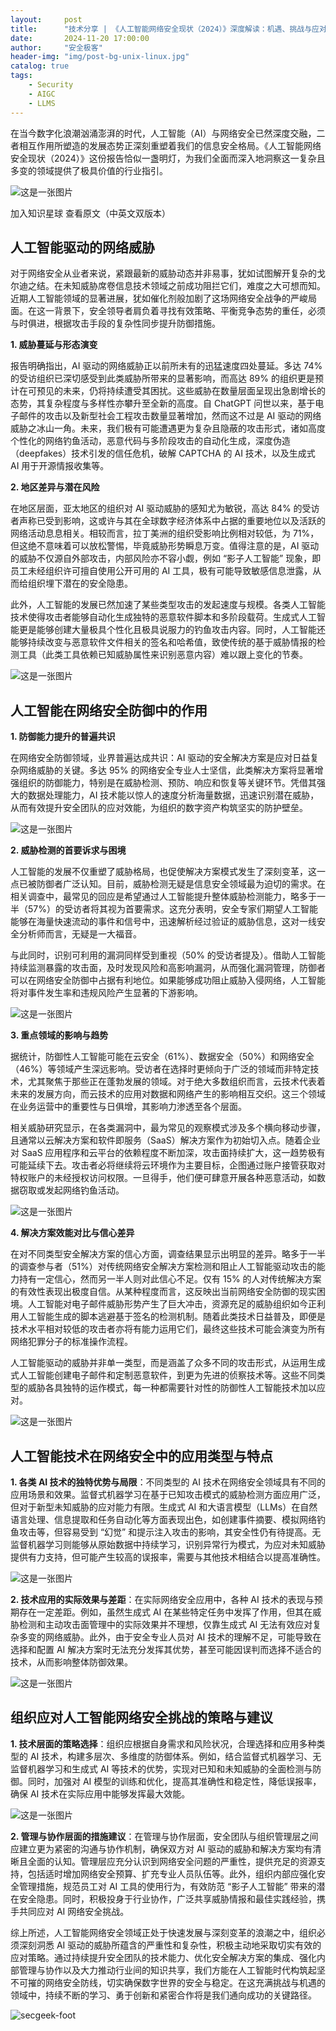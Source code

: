 ```yaml
---
layout:     post
title:      "技术分享 | 《人工智能网络安全现状（2024）》深度解读：机遇、挑战与应对策略"
date:       2024-11-20 17:00:00
author:     "安全极客"
header-img: "img/post-bg-unix-linux.jpg"
catalog: true
tags:
    - Security
    - AIGC
    - LLMS
---
```


在当今数字化浪潮汹涌澎湃的时代，人工智能（AI）与网络安全已然深度交融，二者相互作用所塑造的发展态势正深刻重塑着我们的信息安全格局。《人工智能网络安全现状（2024）》这份报告恰似一盏明灯，为我们全面而深入地洞察这一复杂且多变的领域提供了极具价值的行业指引。

![这是一张图片](https://www.gptsecurity.info/img/in-post/1120/1.jpg)

加入知识星球 查看原文（中英文双版本）


## 人工智能驱动的网络威胁

对于网络安全从业者来说，紧跟最新的威胁动态并非易事，犹如试图解开复杂的戈尔迪之结。在未知威胁席卷信息技术领域之前成功阻拦它们，难度之大可想而知。近期人工智能领域的显著进展，犹如催化剂般加剧了这场网络安全战争的严峻局面。在这一背景下，安全领导者肩负着寻找有效策略、平衡竞争态势的重任，必须与时俱进，根据攻击手段的复杂性同步提升防御措施。

**1. 威胁蔓延与形态演变**
   
报告明确指出，AI 驱动的网络威胁正以前所未有的迅猛速度四处蔓延。多达 74% 的受访组织已深切感受到此类威胁所带来的显著影响，而高达 89% 的组织更是预计在可预见的未来，仍将持续遭受其困扰。这些威胁在数量层面呈现出急剧增长的态势，其复杂程度与多样性亦攀升至全新的高度。自 ChatGPT 问世以来，基于电子邮件的攻击以及新型社会工程攻击数量显著增加，然而这不过是 AI 驱动的网络威胁之冰山一角。未来，我们极有可能遭遇更为复杂且隐蔽的攻击形式，诸如高度个性化的网络钓鱼活动，恶意代码与多阶段攻击的自动化生成，深度伪造（deepfakes）技术引发的信任危机，破解 CAPTCHA 的 AI 技术，以及生成式 AI 用于开源情报收集等。

**2. 地区差异与潜在风险**

在地区层面，亚太地区的组织对 AI 驱动威胁的感知尤为敏锐，高达 84% 的受访者声称已受到影响，这或许与其在全球数字经济体系中占据的重要地位以及活跃的网络活动息息相关。相较而言，拉丁美洲的组织受影响比例相对较低，为 71%，但这绝不意味着可以放松警惕，毕竟威胁形势瞬息万变。值得注意的是，AI 驱动的威胁不仅源自外部攻击，内部风险亦不容小觑，例如 “影子人工智能” 现象，即员工未经组织许可擅自使用公开可用的 AI 工具，极有可能导致敏感信息泄露，从而给组织埋下潜在的安全隐患。

此外，人工智能的发展已然加速了某些类型攻击的发起速度与规模。各类人工智能技术使得攻击者能够自动化生成独特的恶意软件脚本和多阶段载荷。生成式人工智能更是能够创建大量极具个性化且极具说服力的钓鱼攻击内容。同时，人工智能还能够持续改变与恶意软件文件相关的签名和哈希值，致使传统的基于威胁情报的检测工具（此类工具依赖已知威胁属性来识别恶意内容）难以跟上变化的节奏。

![这是一张图片](https://www.gptsecurity.info/img/in-post/1120/16.png)

## 人工智能在网络安全防御中的作用

**1. 防御能力提升的普遍共识**

在网络安全防御领域，业界普遍达成共识：AI 驱动的安全解决方案是应对日益复杂网络威胁的关键。多达 95% 的网络安全专业人士坚信，此类解决方案将显著增强组织的防御能力，特别是在威胁检测、预防、响应和恢复等关键环节。凭借其强大的数据处理能力，AI 技术能以惊人的速度分析海量数据，迅速识别潜在威胁，从而有效提升安全团队的应对效能，为组织的数字资产构筑坚实的防护壁垒。

![这是一张图片](https://www.gptsecurity.info/img/in-post/1120/17.png)

**2. 威胁检测的首要诉求与困境**
   
人工智能的发展不仅重塑了威胁格局，也促使解决方案模式发生了深刻变革，这一点已被防御者广泛认知。目前，威胁检测无疑是信息安全领域最为迫切的需求。在相关调查中，最常见的回应是希望通过人工智能提升整体威胁检测能力，略多于一半（57%）的受访者将其视为首要需求。这充分表明，安全专家们期望人工智能能够在海量快速流动的事件和信号中，迅速解析经过验证的威胁信息，这对一线安全分析师而言，无疑是一大福音。

与此同时，识别可利用的漏洞同样受到重视（50% 的受访者提及）。借助人工智能持续监测暴露的攻击面，及时发现风险和高影响漏洞，从而强化漏洞管理，防御者可以在网络安全防御中占据有利地位。如果能够成功阻止威胁入侵网络，人工智能将对事件发生率和违规风险产生显著的下游影响。

![这是一张图片](https://www.gptsecurity.info/img/in-post/1120/18.png)

**3. 重点领域的影响与趋势**

据统计，防御性人工智能可能在云安全（61%）、数据安全（50%）和网络安全（46%）等领域产生深远影响。受访者在选择时更倾向于广泛的领域而非特定技术，尤其聚焦于那些正在蓬勃发展的领域。对于绝大多数组织而言，云技术代表着未来的发展方向，而云技术的应用对数据和网络产生的影响相互交织。这三个领域在业务运营中的重要性与日俱增，其影响力渗透至各个层面。

相关威胁研究显示，在各类漏洞中，最为常见的观察模式涉及多个横向移动步骤，且通常以云解决方案和软件即服务（SaaS）解决方案作为初始切入点。随着企业对 SaaS 应用程序和云平台的依赖程度不断加深，攻击面持续扩大，这一趋势极有可能延续下去。攻击者必将继续将云环境作为主要目标，企图通过账户接管获取对特权账户的未经授权访问权限。一旦得手，他们便可肆意开展各种恶意活动，如数据窃取或发起网络钓鱼活动。

![这是一张图片](https://www.gptsecurity.info/img/in-post/1120/19.png)

**4. 解决方案效能对比与信心差异**

在对不同类型安全解决方案的信心方面，调查结果显示出明显的差异。略多于一半的调查参与者（51%）对传统网络安全解决方案检测和阻止人工智能驱动攻击的能力持有一定信心，然而另一半人则对此信心不足。仅有 15% 的人对传统解决方案的有效性表现出极度自信。从某种程度而言，这反映出当前网络安全防御的现实困境。人工智能对电子邮件威胁形势产生了巨大冲击，资源充足的威胁组织如今正利用人工智能生成的脚本逃避基于签名的检测机制。随着此类技术日益普及，即便是技术水平相对较低的攻击者亦将有能力运用它们，最终这些技术可能会演变为所有网络犯罪分子的标准操作流程。

人工智能驱动的威胁并非单一类型，而是涵盖了众多不同的攻击形式，从运用生成式人工智能创建电子邮件和定制恶意软件，到更为先进的侦察技术等。这些不同类型的威胁各具独特的运作模式，每一种都需要针对性的防御性人工智能技术加以应对。

![这是一张图片](https://www.gptsecurity.info/img/in-post/1120/20.png)

## 人工智能技术在网络安全中的应用类型与特点

**1. 各类 AI 技术的独特优势与局限**：不同类型的 AI 技术在网络安全领域具有不同的应用场景和效果。监督式机器学习在基于已知攻击模式的威胁检测方面应用广泛，但对于新型未知威胁的应对能力有限。生成式 AI 和大语言模型（LLMs）在自然语言处理、信息提取和任务自动化等方面表现出色，如创建事件摘要、模拟网络钓鱼攻击等，但容易受到 “幻觉” 和提示注入攻击的影响，其安全性仍有待提高。无监督机器学习则能够从原始数据中持续学习，识别异常行为模式，为应对未知威胁提供有力支持，但可能产生较高的误报率，需要与其他技术相结合以提高准确性。
   
![这是一张图片](https://www.gptsecurity.info/img/in-post/1120/21.png)

**2. 技术应用的实际效果与差距**：在实际网络安全应用中，各种 AI 技术的表现与预期存在一定差距。例如，虽然生成式 AI 在某些特定任务中发挥了作用，但其在威胁检测和主动攻击面管理中的实际效果并不理想，仅靠生成式 AI 无法有效应对复杂多变的网络威胁。此外，由于安全专业人员对 AI 技术的理解不足，可能导致在选择和配置 AI 解决方案时无法充分发挥其优势，甚至可能因误判而选择不适合的技术，从而影响整体防御效果。

![这是一张图片](https://www.gptsecurity.info/img/in-post/1120/22.png)

## 组织应对人工智能网络安全挑战的策略与建议

**1. 技术层面的策略选择**：组织应根据自身需求和风险状况，合理选择和应用多种类型的 AI 技术，构建多层次、多维度的防御体系。例如，结合监督式机器学习、无监督机器学习和生成式 AI 等技术的优势，实现对已知和未知威胁的全面检测与防御。同时，加强对 AI 模型的训练和优化，提高其准确性和稳定性，降低误报率，确保 AI 技术在实际应用中能够发挥最大效能。

![这是一张图片](https://www.gptsecurity.info/img/in-post/1120/23.png)

**2. 管理与协作层面的措施建议**：在管理与协作层面，安全团队与组织管理层之间应建立更为紧密的沟通与协作机制，确保双方对 AI 驱动的威胁和解决方案均有清晰且全面的认知。管理层应充分认识到网络安全问题的严重性，提供充足的资源支持，包括适时增加网络安全预算、扩充专业人员队伍等。此外，组织内部应强化安全管理措施，规范员工对 AI 工具的使用行为，有效防范 “影子人工智能” 带来的潜在安全隐患。同时，积极投身于行业协作，广泛共享威胁情报和最佳实践经验，携手共同应对 AI 网络安全挑战。

综上所述，人工智能网络安全领域正处于快速发展与深刻变革的浪潮之中，组织必须深刻洞悉 AI 驱动的威胁所蕴含的严重性和复杂性，积极主动地采取切实有效的应对策略。通过持续提升安全团队的技术能力、优化安全解决方案的集成、强化内部管理与协作以及大力推动行业间的知识共享，我们方能在人工智能时代构筑起坚不可摧的网络安全防线，切实确保数字世界的安全与稳定。在这充满挑战与机遇的领域中，持续不断的学习、勇于创新和紧密合作将是我们通向成功的关键路径。


![secgeek-foot](https://www.gptsecurity.info/img/secgeek-foot.png)
